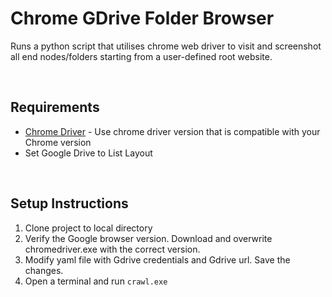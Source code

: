 # Chrome GDrive Folder Browser

Runs a python script that utilises chrome web driver to visit and screenshot all end nodes/folders starting from a user-defined root  website. 

<br>

## Requirements

* [Chrome Driver](https://chromedriver.chromium.org/downloads) - Use chrome driver version that is compatible with your Chrome version
* Set Google Drive to List Layout 

<br>

## Setup Instructions
1. Clone project to local directory
2. Verify the Google browser version. Download and overwrite chromedriver.exe with the correct version. 
3. Modify yaml file with Gdrive credentials and Gdrive url. Save the changes.
4. Open a terminal and run ``crawl.exe``
